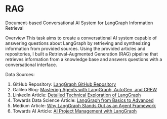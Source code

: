 # RAG
Document-based Conversational AI System for LangGraph Information Retrieval

Overview
This task aims to create a conversational AI system capable of answering questions about LangGraph by retrieving and synthesizing information from provided sources. Using the provided articles and repositories, I built a Retrieval-Augmented Generation (RAG) pipeline that retrieves information from a knowledge base and answers questions with a conversational interface.

Data Sources:

1. GitHub Repository: [LangGraph GitHub Repository](https://github.com/langchain-ai/langgraph)
2. Galileo Blog: [Mastering Agents with LangGraph, AutoGen, and CREW](https://galileo.ai/blog/mastering-agents-langgraph-vs-autogen-vs-crew)
3. LinkedIn Article: [Detailed Technical Exploration of LangGraph](https://www.linkedin.com/pulse/langgraph-detailed-technical-exploration-ai-workflow-jagadeesan-n9woc/)
4. Towards Data Science Article: [LangGraph from Basics to Advanced](https://towardsdatascience.com/from-basics-to-advanced-exploring-langgraph-e8c1cf4db787)
5. Medium Article: [Why LangGraph Stands Out as an Agent Framework](https://medium.com/@hao.l/why-langgraph-stands-out-as-an-exceptional-agent-framework-44806d969cc6)
6. Towards AI Article: [AI Project Management with LangGraph](https://pub.towardsai.net/revolutionizing-project-management-with-ai-agents-and-langgraph-ff90951930c1)
